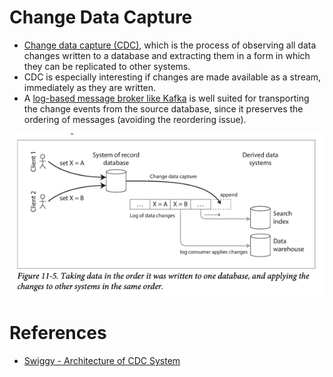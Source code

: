 # Change Data Capture
- [Change data capture (CDC)](https://en.wikipedia.org/wiki/Change_data_capture), which is the process of observing all data changes written to a database and extracting them in a form in which they can be replicated to other systems. 
- CDC is especially interesting if changes are made available as a stream, immediately as they are written.
- A [log-based message broker like Kafka](../../5_MessageBrokersEDA/Readme.md) is well suited for transporting the change events from the source database, since it preserves the ordering of messages (avoiding the reordering issue).

![img.png](cdc.png)

# References
- [Swiggy - Architecture of CDC System](https://bytes.swiggy.com/architecture-of-cdc-system-a975a081691f)